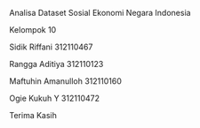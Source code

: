 Analisa Dataset Sosial Ekonomi Negara Indonesia

Kelompok 10

Sidik Riffani           312110467 

Rangga Aditiya          312110123

Maftuhin Amanulloh      312110160

Ogie Kukuh Y            312110472

Terima Kasih
